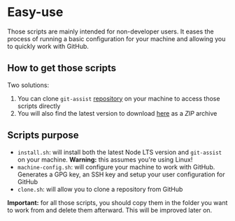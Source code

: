 # Easy-use

Those scripts are mainly intended for non-developer users. It eases the process of running a basic configuration for your machine and allowing you to quickly work with GitHub.

## How to get those scripts

Two solutions:
1. You can clone `git-assist` [repository](https://github.com/alexlemaire/git-assist) on your machine to access those scripts directly
2. You will also find the latest version to download [here](https://cdn.klimapartner.net/alexis/@git-assist/easy-use.zip) as a _ZIP_ archive

## Scripts purpose

- `install.sh`: will install both the latest Node LTS version and `git-assist` on your machine. **Warning:** this assumes you're using Linux!
- `machine-config.sh`: will configure your machine to work with GitHub. Generates a GPG key, an SSH key and setup your user configuration for GitHub
- `clone.sh`: will allow you to clone a repository from GitHub

**Important:** for all those scripts, you should copy them in the folder you want to work from and delete them afterward. This will be improved later on.
